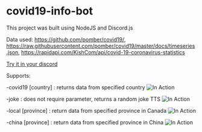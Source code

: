 # covid19-info-bot

This project was built using NodeJS and Discord.js

Data used: https://github.com/pomber/covid19/, https://raw.githubusercontent.com/pomber/covid19/master/docs/timeseries.json, https://rapidapi.com/KishCom/api/covid-19-coronavirus-statistics

[Try it in your discord](https://discordapp.com/api/oauth2/authorize?client_id=699338637816365106&permissions=2048&scope=bot)

Supports:

-covid19 [country] : returns data from specified country
![In Action](https://i.imgur.com/GP7ROGj.png)

-joke : does not require parameter, returns a random joke TTS
![In Action](https://i.imgur.com/P5W5GfC.png)

-local [province] : return data from specified province in Canada
![In Action](https://i.imgur.com/avcrn4n.png)

-china [province] : return data from specified province in China
![In Action](https://i.imgur.com/mmidngc.png)

